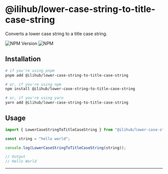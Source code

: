 # @ilihub/lower-case-string-to-title-case-string

Converts a lower case string to a title case string.

![NPM Version](https://img.shields.io/npm/v/%40ilihub%2Flower-case-string-to-title-case-string?color=33cd56&logo=npm)
![NPM](https://img.shields.io/npm/l/%40ilihub%2Flower-case-string-to-title-case-string)

## Installation

```bash
# if you're using pnpm
pnpm add @ilihub/lower-case-string-to-title-case-string

# or, if you're using npm
npm install @ilihub/lower-case-string-to-title-case-string

# or, if you're using yarn
yarn add @ilihub/lower-case-string-to-title-case-string
```

## Usage

```javascript
import { LowerCaseStringToTitleCaseString } from "@ilihub/lower-case-string-to-title-case-string";

const string = "hello world";

console.log(LowerCaseStringToTitleCaseString(string));

// Output
// Hello World
```

---
